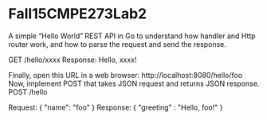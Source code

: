 # Fall15CMPE273Lab2

A simple “Hello World” REST API in Go to understand how handler and Http router work, and how to parse the request and send the response.

GET /hello/xxxx
        Response:
                Hello, xxxx!

Finally, open this URL in a web browser: http://localhost:8080/hello/foo
Now, implement POST that takes JSON request and returns JSON response.
POST /hello

Request:
{
   "name": "foo"
}
Response:
{
   "greeting" : "Hello, foo!"
}
